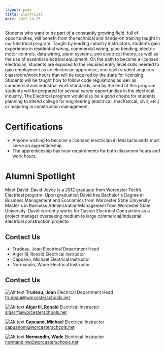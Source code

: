 ```yaml
---
layout: page
title: Electrical
date: 2022-10-25
---
```


Students who want to be part of a constantly growing field, full of opportunities, will benefit from the technical and hands-on training taught in our Electrical program.  Taught by leading industry instructors, students gain experience in residential wiring, commercial wiring, pipe bending, electric motor controls, data wiring, alarm systems, and electrical theory, as well as the use of essential electrical equipment. On the path to become a licensed electrician, students are exposed to the required entry level skills needed to gain employment as an electrician apprentice, and each student acquires classroom/work hours that will be required by the state for licensing. Students will be taught how to follow code regulations as well as commercial and industrial work standards, and by the end of this program students will be prepared for several career opportunities in the electrical industry. The Electrical program would also be a good choice for students planning to attend college for engineering (electrical, mechanical, civil, etc.) or majoring in construction management.

# Certifications
- Anyone wishing to become a licensed electrician in Massachusetts must serve an apprenticeship. 
- The apprenticeship has hour requirements for both classroom hours and work hours.

# Alumni Spotlight

Meet David:
 David Joyce is a 2012 graduate from Worcester Tech’s  Electrical program. Upon graduation David has Bachelor's Degree in Business Management and Economics from Worcester State University Master's in Business Administration/Management from Worcester State University. David currently works for Gaston Electrical Contractors as a project manager overseeing medium to large commercial/industrial electrical construction projects. 



## Contact Us

- Trudeau, Jean
Electrical Department Head
- Alger III, Ronald
Electrical Instructor
- Capuano, Michael
Electrical Instructor
- Normandin, Wade
Electrical Instructor

<div class="teacher_section" markdown="1">

## Contact Us

<div class="teacher" markdown="1">

![Alt text](https://res.cloudinary.com/dxm7ycyxz/image/upload/v1668016915/TechHigh.us/Technical%20areas/construction/Electrical/0155_dtzmil.jpg)
**Trudeau, Jean**
Electrical Department Head
[trudeauj@worcesterschools.net](mailto:trudeauj@worcesterschools.net)

</div>

<div class="teacher" markdown="1">

![Alt text](https://res.cloudinary.com/dxm7ycyxz/image/upload/v1668016902/2022/04/0002_z23sqg.jpg)
**Alger III, Ronald**
Electrical Instructor
[algerrf@worcesterschools.net](mailto:algerrf@worcesterschools.net)

</div>

<div class="teacher" markdown="1">

![Alt text](https://res.cloudinary.com/dxm7ycyxz/image/upload/v1668016908/TechHigh.us/Technical%20areas/construction/Electrical/0018_hivfa8.jpg)
**Capuano, Michael**
Electrical Instructor
[capuanom@worcesterschools.net](mailto:capuanom@worcesterschools.net)

</div>

<div class="teacher" markdown="1">

![Alt text](https://res.cloudinary.com/dxm7ycyxz/image/upload/v1668016945/TechHigh.us/Technical%20areas/construction/Electrical/0108_butg92.jpg)
**Normandin, Wade**
Electrical Instructor
[normandinw@worcesterschools.net](mailto:normandinw@worcesterschools.net)

</div>

</div>